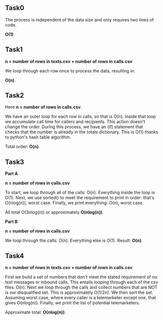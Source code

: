 ## Task0
The process is independent of the data size and only requires two lines of code.

**O(1)**

## Task1
**n = number of rows in texts.csv + number of rows in calls.csv**

We loop through each row once to process the data, resulting in:

**O(n)**.

## Task2
Here **n = number of rows in calls.csv**.

We have an outer loop for each row in calls, so that is O(n). Inside that loop we
accumulate call time for callers and recipients. This action doesn't change the
order. During this process, we have an (if) statement that checks that the
number is already in the totals dictionary. This is O(1) thanks to python's
hash table algorithm.

Total order: **O(n)**.

## Task3

**Part A**

**n = number of rows in calls.csv**

To start, we loop through all of the calls: O(n). Everything inside the loop
is O(1). Next, we use sorted() to meet the requirement to print in order:
that's O(nlog(n)), worst case. Finally, we print everything: O(n), worst case.

All total O(3nlog(n)) or approximately **O(nlog(n))**.

**Part B**

**n = number of rows in calls.csv**

We loop through the calls: O(n). Everything else is O(1).
Result: **O(n)**.

## Task4
**n = number of rows in texts.csv + number of rows in calls.csv**

First we build a set of numbers that don't meet the stated requirement of no
text messages or inbound calls. This entails looping through each of the csv
files: O(n). Next we loop through the calls and collect numbers that are NOT
is our disqualified set. This is approximately O(1/2n). We then sort the set.
Assuming worst case, where every caller is a telemarketer except one, that
gives O(nlog(n)). Finally, we print the list of potential telemarketers.

Approximate total: **O(nlog(n))**.
